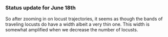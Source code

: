 <h3> Status update for June 18th </h3>
<p> So after zooming in on locust trajectories, it seems as though the bands of traveling locusts do have a width albeit a very thin one. 
This width is somewhat amplified when we decrease the number of locusts. </p>
